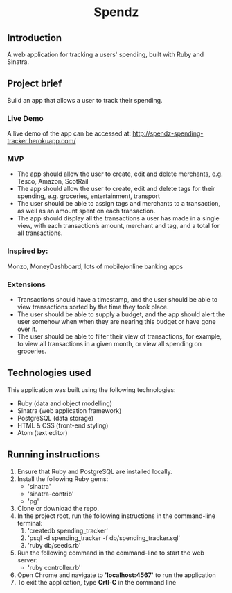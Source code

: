 <h1 align="center">Spendz</h1>

## Introduction
<p>A web application for tracking a users' spending, built with Ruby and Sinatra.</p>

## Project brief

<p>Build an app that allows a user to track their spending.</p>

### Live Demo

<p>A live demo of the app can be accessed at: <a href="http://spendz-spending-tracker.herokuapp.com/">http://spendz-spending-tracker.herokuapp.com/</a></p>

### MVP
<ul>
  <li>The app should allow the user to create, edit and delete merchants, e.g. Tesco, Amazon, ScotRail</li>
  <li>The app should allow the user to create, edit and delete tags for their spending, e.g. groceries, entertainment, transport</li>
  <li>The user should be able to assign tags and merchants to a transaction, as well as an amount spent on each transaction.</li>
  <li>The app should display all the transactions a user has made in a single view, with each transaction’s amount, merchant and tag, and a total for all transactions.</li>
</ul>

### Inspired by:
<p>Monzo, MoneyDashboard, lots of mobile/online banking apps</p>

### Extensions
<ul>
  <li>Transactions should have a timestamp, and the user should be able to view transactions sorted by the time they took place.</li>
  <li>The user should be able to supply a budget, and the app should alert the user somehow when when they are nearing this budget or have gone over it.</li>
  <li>The user should be able to filter their view of transactions, for example, to view all transactions in a given month, or view all spending on groceries.</li>
</ul>

## Technologies used
<p>This application was built using the following technologies:</p>
<ul>
  <li>Ruby (data and object modelling)</li>
  <li>Sinatra (web application framework)</li>
  <li>PostgreSQL (data storage)</li>
  <li>HTML & CSS (front-end styling)</li>
  <li>Atom (text editor)</li>
</ul>

## Running instructions
<ol>
  <li>Ensure that Ruby and PostgreSQL are installed locally.</li>
  <li>Install the following Ruby gems:
    <ul>
      <li>'sinatra'</li>
      <li>'sinatra-contrib'</li>
      <li>'pg'
    </ul>
  </li>
  <li>Clone or download the repo.</li>
  <li>In the project root, run the following instructions in the command-line terminal:
    <ol>
      <li>'createdb spending_tracker'</li>
      <li>'psql -d spending_tracker -f db/spending_tracker.sql'</li>
      <li>'ruby db/seeds.rb'</li>
    </ol>
  </li>
  <li>Run the following command in the command-line to start the web server:
    <ul>
      <li>'ruby controller.rb'</li>
    </ul>
  </li>
  <li>Open Chrome and navigate to <strong>'localhost:4567'</strong> to run the application</li>
  <li>To exit the application, type <strong>Crtl-C</strong> in the command line</li>
</ol>
